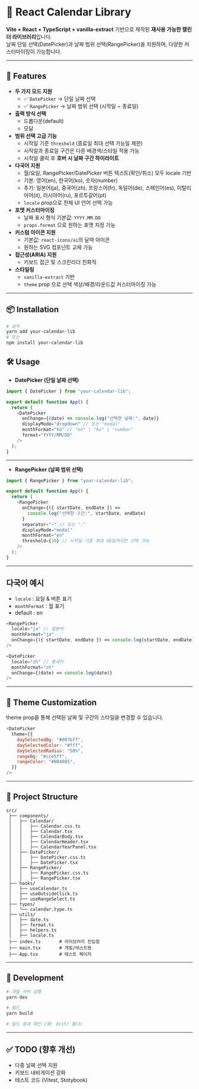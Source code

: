 # 📅 React Calendar Library

**Vite + React + TypeScript + vanilla-extract** 기반으로 제작된 **재사용 가능한 캘린더 라이브러리**입니다.  
날짜 단일 선택(DatePicker)과 날짜 범위 선택(RangePicker)을 지원하며, 다양한 커스터마이징이 가능합니다.

---

## 🚀 Features

- **두 가지 모드 지원**
  - ✅ `DatePicker` → 단일 날짜 선택
  - ✅ `RangePicker` → 날짜 범위 선택 (시작일 ~ 종료일)
- **출력 방식 선택**
  - 드롭다운(default)
  - 모달
- **범위 선택 고급 기능**
  - 시작일 기준 `threshold` (종료일 최대 선택 가능일 제한)
  - 시작일과 종료일 구간은 다른 배경색/스타일 적용 가능
  - 시작일 클릭 후 **호버 시 날짜 구간 하이라이트**
- **다국어 지원**
  - 월/요일, RangePicker/DatePicker 버튼 텍스트(확인/취소) 모두 locale 기반
  - 기본: 영어(en), 한국어(ko), 숫자(number)
  <!-- v.0.1.2부터 지원 -->
  - 추가: 일본어(ja), 중국어(zh), 프랑스어(fr), 독일어(de), 스페인어(es), 이탈리아어(it), 러시아어(ru), 포르투갈어(pt)
  - `locale` prop으로 전체 UI 언어 선택 가능
- **포맷 커스터마이징**
  - 날짜 표시 형식 기본값: `YYYY.MM.DD`
  - `props.format` 으로 원하는 포맷 지정 가능
- **커스텀 아이콘 지원**
  - 기본값: `react-icons/ai`의 달력 아이콘
  - 원하는 SVG 컴포넌트 교체 가능
- **접근성(ARIA) 지원**
  - 키보드 접근 및 스크린리더 친화적
- **스타일링**
  - `vanilla-extract` 기반
  - `theme` prop 으로 선택 색상/배경/라운드값 커스터마이징 가능

---

## 📦 Installation

```bash
# 설치
yarn add your-calendar-lib
# 또는
npm install your-calendar-lib
```

## 🛠 Usage

- **DatePicker (단일 날짜 선택)**

```javascript
import { DatePicker } from "your-calendar-lib";

export default function App() {
  return (
    <DatePicker
      onChange={(date) => console.log("선택한 날짜:", date)}
      displayMode="dropdown" // 또는 "modal"
      monthFormat="ko" // "en" | "ko" | "number"
      format="YYYY/MM/DD"
    />
  );
}
```

---

- **RangePicker (날짜 범위 선택)**

```javascript
import { RangePicker } from "your-calendar-lib";

export default function App() {
  return (
    <RangePicker
      onChange={({ startDate, endDate }) =>
        console.log("선택한 구간:", startDate, endDate)
      }
      separator="~" // 또는 "-"
      displayMode="modal"
      monthFormat="en"
      threshold={30} // 시작일 기준 최대 30일까지만 선택 가능
    />
  );
}
```

---

## 다국어 예시

- `locale` : 요일 & 버튼 표기
- `monthFormat` : 월 표기
- default : en

```javascript
<RangePicker
  locale="ja" // 일본어
  monthFormat="ja"
  onChange={({ startDate, endDate }) => console.log(startDate, endDate)}
/>

<DatePicker
  locale="zh" // 중국어
  monthFormat="zh"
  onChange={(date) => console.log(date)}
/>
```

---

## 🎨 Theme Customization

theme prop을 통해 선택된 날짜 및 구간의 스타일을 변경할 수 있습니다.

```javascript
<DatePicker
  theme={{
    daySelectedBg: "#007bff",
    daySelectedColor: "#fff",
    daySelectedRadius: "50%",
    rangeBg: "#cce5ff",
    rangeColor: "#004085",
  }}
/>
```

---

## 📂 Project Structure

```pgsql
src/
 ├── components/
 │   ├── Calendar/
 │   │   ├── Calendar.css.ts
 │   │   ├── Calendar.tsx
 │   │   ├── CalendarBody.tsx
 │   │   ├── CalendarHeader.tsx
 │   │   ├── CalendarYearPanel.tsx
 │   ├── DatePicker/
 │   │   ├── DatePicker.css.ts
 │   │   ├── DatePicker.tsx
 │   ├── RangePicker/
 │   │   ├── RangePicker.css.ts
 │   │   ├── RangePicker.tsx
 ├── hooks/
 │   ├── useCalendar.ts
 │   ├── useOutsideClick.ts
 │   ├── useRangeSelect.ts
 ├── types/
 │   └── calendar.type.ts
 ├── utils/
 │   ├── date.ts
 │   ├── format.ts
 │   ├── helpers.ts
 │   ├── locale.ts
 ├── index.ts       # 라이브러리 진입점
 ├── main.tsx       # 개발/테스트용
 ├── App.tsx        # 테스트 페이지
```

---

## 🧪 Development

```bash
# 개발 서버 실행
yarn dev

# 빌드
yarn build

# 빌드 결과 확인 (예: dist/ 폴더)
```

---

## ✅ TODO (향후 개선)

- 다중 날짜 선택 지원
- 키보드 내비게이션 강화
- 테스트 코드 (Vitest, Stotybook)
